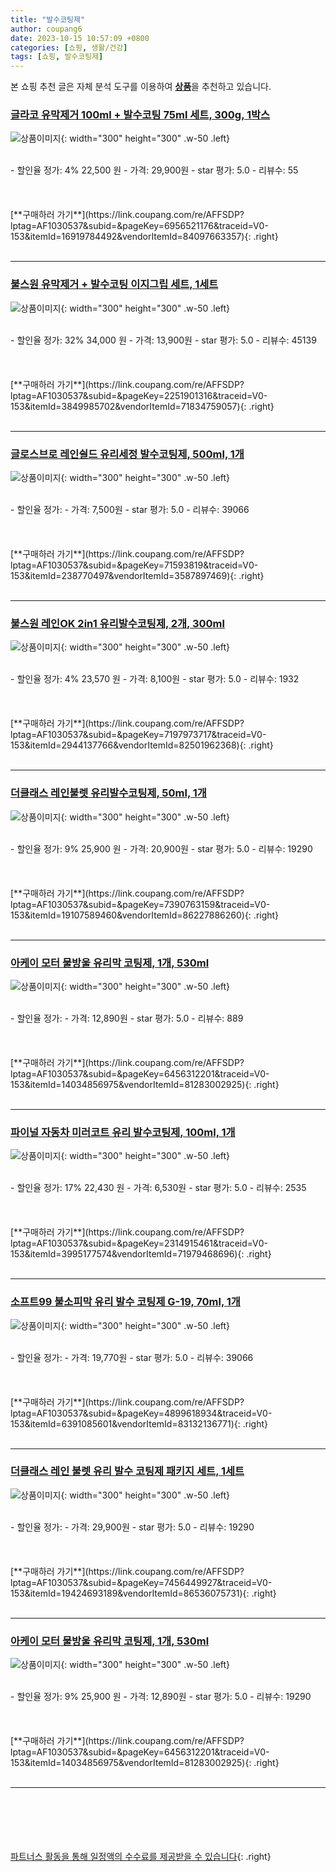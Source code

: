 ```yaml
---
title: "발수코팅제"
author: coupang6
date: 2023-10-15 10:57:09 +0800
categories: [쇼핑, 생활/건강]
tags: [쇼핑, 발수코팅제]
---
```


본 쇼핑 추천 글은 자체 분석 도구를 이용하여 [**상품**](https://link.coupang.com/a/bao1ui)을 추천하고 있습니다.

### [글라코 유막제거 100ml + 발수코팅 75ml 세트, 300g, 1박스](https://link.coupang.com/re/AFFSDP?lptag=AF1030537&subid=&pageKey=6956521176&traceid=V0-153&itemId=16919784492&vendorItemId=84097663357)

![상품이미지](https://thumbnail6.coupangcdn.com/thumbnails/remote/230x230ex/image/retail/images/4281559987446442-5c08a321-247d-4d41-80da-09b1c12d9bf0.jpg){: width="300" height="300" .w-50 .left}


<br>
- 할인율 정가: 4%  22,500   원
- 가격: 29,900원
- star 평가: 5.0
- 리뷰수: 55
<br>
<br>
<br>
<br>
[**구매하러 가기**](https://link.coupang.com/re/AFFSDP?lptag=AF1030537&subid=&pageKey=6956521176&traceid=V0-153&itemId=16919784492&vendorItemId=84097663357){: .right}
<br>
<br>

---

### [불스원 유막제거 + 발수코팅 이지그립 세트, 1세트](https://link.coupang.com/re/AFFSDP?lptag=AF1030537&subid=&pageKey=2251901316&traceid=V0-153&itemId=3849985702&vendorItemId=71834759057)

![상품이미지](https://thumbnail10.coupangcdn.com/thumbnails/remote/230x230ex/image/retail/images/3672056593108543-531b3868-cc10-458b-83a3-578285ff5f55.jpg){: width="300" height="300" .w-50 .left}


<br>
- 할인율 정가: 32%  34,000   원
- 가격: 13,900원
- star 평가: 5.0
- 리뷰수: 45139
<br>
<br>
<br>
<br>
[**구매하러 가기**](https://link.coupang.com/re/AFFSDP?lptag=AF1030537&subid=&pageKey=2251901316&traceid=V0-153&itemId=3849985702&vendorItemId=71834759057){: .right}
<br>
<br>

---

### [글로스브로 레인쉴드 유리세정 발수코팅제, 500ml, 1개](https://link.coupang.com/re/AFFSDP?lptag=AF1030537&subid=&pageKey=71593819&traceid=V0-153&itemId=238770497&vendorItemId=3587897469)

![상품이미지](https://thumbnail10.coupangcdn.com/thumbnails/remote/230x230ex/image/retail/images/48148484044814-917ad63e-c5df-4194-acb1-d4373b8ee816.jpg){: width="300" height="300" .w-50 .left}


<br>
- 할인율 정가: 
- 가격: 7,500원
- star 평가: 5.0
- 리뷰수: 39066
<br>
<br>
<br>
<br>
[**구매하러 가기**](https://link.coupang.com/re/AFFSDP?lptag=AF1030537&subid=&pageKey=71593819&traceid=V0-153&itemId=238770497&vendorItemId=3587897469){: .right}
<br>
<br>

---

### [불스원 레인OK 2in1 유리발수코팅제, 2개, 300ml](https://link.coupang.com/re/AFFSDP?lptag=AF1030537&subid=&pageKey=7197973717&traceid=V0-153&itemId=2944137766&vendorItemId=82501962368)

![상품이미지](https://thumbnail8.coupangcdn.com/thumbnails/remote/230x230ex/image/vendor_inventory/f6c8/4f77653475d7760ffd7454342ae2c06823083ee4dcc0e08779b6ce99d63e.jpg){: width="300" height="300" .w-50 .left}


<br>
- 할인율 정가: 4%  23,570   원
- 가격: 8,100원
- star 평가: 5.0
- 리뷰수: 1932
<br>
<br>
<br>
<br>
[**구매하러 가기**](https://link.coupang.com/re/AFFSDP?lptag=AF1030537&subid=&pageKey=7197973717&traceid=V0-153&itemId=2944137766&vendorItemId=82501962368){: .right}
<br>
<br>

---

### [더클래스 레인불렛 유리발수코팅제, 50ml, 1개](https://link.coupang.com/re/AFFSDP?lptag=AF1030537&subid=&pageKey=7390763159&traceid=V0-153&itemId=19107589460&vendorItemId=86227886260)

![상품이미지](https://thumbnail6.coupangcdn.com/thumbnails/remote/230x230ex/image/retail/images/2023/06/09/16/7/fe29185f-271e-4154-8010-cd1e9171686c.jpg){: width="300" height="300" .w-50 .left}


<br>
- 할인율 정가: 9%  25,900   원
- 가격: 20,900원
- star 평가: 5.0
- 리뷰수: 19290
<br>
<br>
<br>
<br>
[**구매하러 가기**](https://link.coupang.com/re/AFFSDP?lptag=AF1030537&subid=&pageKey=7390763159&traceid=V0-153&itemId=19107589460&vendorItemId=86227886260){: .right}
<br>
<br>

---

### [아케이 모터 물방울 유리막 코팅제, 1개, 530ml](https://link.coupang.com/re/AFFSDP?lptag=AF1030537&subid=&pageKey=6456312201&traceid=V0-153&itemId=14034856975&vendorItemId=81283002925)

![상품이미지](https://thumbnail8.coupangcdn.com/thumbnails/remote/230x230ex/image/retail/images/7545048779606802-d51999e0-215c-4fa0-adf4-5b13b88ba0d1.jpg){: width="300" height="300" .w-50 .left}


<br>
- 할인율 정가: 
- 가격: 12,890원
- star 평가: 5.0
- 리뷰수: 889
<br>
<br>
<br>
<br>
[**구매하러 가기**](https://link.coupang.com/re/AFFSDP?lptag=AF1030537&subid=&pageKey=6456312201&traceid=V0-153&itemId=14034856975&vendorItemId=81283002925){: .right}
<br>
<br>

---

### [파이널 자동차 미러코트 유리 발수코팅제, 100ml, 1개](https://link.coupang.com/re/AFFSDP?lptag=AF1030537&subid=&pageKey=2314915461&traceid=V0-153&itemId=3995177574&vendorItemId=71979468696)

![상품이미지](https://thumbnail10.coupangcdn.com/thumbnails/remote/230x230ex/image/retail/images/2020/10/23/20/0/88fe5b76-dd06-4a17-9d9e-607097b5bbd0.jpg){: width="300" height="300" .w-50 .left}


<br>
- 할인율 정가: 17%  22,430   원
- 가격: 6,530원
- star 평가: 5.0
- 리뷰수: 2535
<br>
<br>
<br>
<br>
[**구매하러 가기**](https://link.coupang.com/re/AFFSDP?lptag=AF1030537&subid=&pageKey=2314915461&traceid=V0-153&itemId=3995177574&vendorItemId=71979468696){: .right}
<br>
<br>

---

### [소프트99 불소피막 유리 발수 코팅제 G-19, 70ml, 1개](https://link.coupang.com/re/AFFSDP?lptag=AF1030537&subid=&pageKey=4899618934&traceid=V0-153&itemId=6391085601&vendorItemId=83132136771)

![상품이미지](https://thumbnail10.coupangcdn.com/thumbnails/remote/230x230ex/image/vendor_inventory/4fdc/08e0945ee6941f5add46f618c08ef6a0665e17a1e3fcbe7a2f64eb36cf1b.jpg){: width="300" height="300" .w-50 .left}


<br>
- 할인율 정가: 
- 가격: 19,770원
- star 평가: 5.0
- 리뷰수: 39066
<br>
<br>
<br>
<br>
[**구매하러 가기**](https://link.coupang.com/re/AFFSDP?lptag=AF1030537&subid=&pageKey=4899618934&traceid=V0-153&itemId=6391085601&vendorItemId=83132136771){: .right}
<br>
<br>

---

### [더클래스 레인 불렛 유리 발수 코팅제 패키지 세트, 1세트](https://link.coupang.com/re/AFFSDP?lptag=AF1030537&subid=&pageKey=7456449927&traceid=V0-153&itemId=19424693189&vendorItemId=86536075731)

![상품이미지](https://thumbnail7.coupangcdn.com/thumbnails/remote/230x230ex/image/rs_quotation_api/bbayekqr/ba8080c51015449c88e13c0dee48a721.jpg){: width="300" height="300" .w-50 .left}


<br>
- 할인율 정가: 
- 가격: 29,900원
- star 평가: 5.0
- 리뷰수: 19290
<br>
<br>
<br>
<br>
[**구매하러 가기**](https://link.coupang.com/re/AFFSDP?lptag=AF1030537&subid=&pageKey=7456449927&traceid=V0-153&itemId=19424693189&vendorItemId=86536075731){: .right}
<br>
<br>

---

### [아케이 모터 물방울 유리막 코팅제, 1개, 530ml](https://link.coupang.com/re/AFFSDP?lptag=AF1030537&subid=&pageKey=6456312201&traceid=V0-153&itemId=14034856975&vendorItemId=81283002925)

![상품이미지](https://thumbnail8.coupangcdn.com/thumbnails/remote/230x230ex/image/retail/images/7545048779606802-d51999e0-215c-4fa0-adf4-5b13b88ba0d1.jpg){: width="300" height="300" .w-50 .left}


<br>
- 할인율 정가: 9%  25,900   원
- 가격: 12,890원
- star 평가: 5.0
- 리뷰수: 19290
<br>
<br>
<br>
<br>
[**구매하러 가기**](https://link.coupang.com/re/AFFSDP?lptag=AF1030537&subid=&pageKey=6456312201&traceid=V0-153&itemId=14034856975&vendorItemId=81283002925){: .right}
<br>
<br>

---
<br><br><br><br><br> [파트너스 활동을 통해 일정액의 수수료를 제공받을 수 있습니다](https://link.coupang.com/a/bao1ui){: .right}